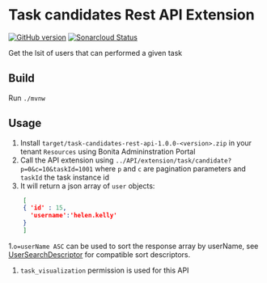 # Task candidates Rest API Extension

[![GitHub version](https://badge.fury.io/gh/Bonitasoft-Community%2task-candidates-rest-api.svg)](https://badge.fury.io/gh/Bonitasoft-Community%2Ftask-candidates-rest-api)
[![Sonarcloud Status](https://sonarcloud.io/api/project_badges/measure?project=Bonitasoft-Community_task-candidates-rest-api&metric=alert_status)](https://sonarcloud.io/dashboard?id=Bonitasoft-Community_task-candidates-rest-api)

Get the lsit of users that can performed a given task

## Build

Run `./mvnw`

## Usage

1. Install `target/task-candidates-rest-api-1.0.0-<version>.zip` in your tenant `Resources` using Bonita Admininstration Portal
1. Call the API extension using `../API/extension/task/candidate?p=0&c=10&taskId=1001` where `p` and `c` are pagination parameters and `taskId` the task instance id
1. It will return a json array of `user` objects:
```json
	[
	{ 'id' : 15,
	  'username':'helen.kelly'
	}
	]
```
1.`o=userName ASC` can be used to sort the response array by userName, see [UserSearchDescriptor](https://documentation.bonitasoft.com/javadoc/api/7.10.5/org/bonitasoft/engine/identity/UserSearchDescriptor.html) for compatible sort descriptors.
1. `task_visualization` permission is used for this API